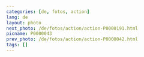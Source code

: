 ```yaml
---
categories: [de, fotos, action]
lang: de
layout: photo
next_photo: /de/fotos/action/action-P0000191.html
picname: P0000043
prev_photo: /de/fotos/action/action-P0000042.html
tags: []
---
```

